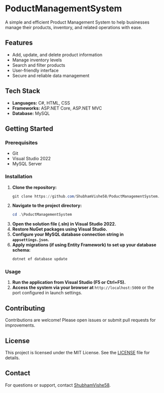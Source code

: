 # PoductManagementSystem

A simple and efficient Product Management System to help businesses manage their products, inventory, and related operations with ease.

## Features

- Add, update, and delete product information
- Manage inventory levels
- Search and filter products
- User-friendly interface
- Secure and reliable data management

## Tech Stack

- **Languages:** C#, HTML, CSS
- **Frameworks:** ASP.NET Core, ASP.NET MVC
- **Database:** MySQL

## Getting Started

### Prerequisites

- Git
- Visual Studio 2022
- MySQL Server

### Installation

1. **Clone the repository:**
   ```powershell
   git clone https://github.com/ShubhamVishe58/PoductManagementSystem.git
   ```
2. **Navigate to the project directory:**
   ```powershell
   cd .\PoductManagementSystem
   ```
3. **Open the solution file (.sln) in Visual Studio 2022.**
4. **Restore NuGet packages using Visual Studio.**
5. **Configure your MySQL database connection string in `appsettings.json`.**
6. **Apply migrations (if using Entity Framework) to set up your database schema:**
   ```powershell
   dotnet ef database update
   ```

### Usage

1. **Run the application from Visual Studio (F5 or Ctrl+F5).**
2. **Access the system via your browser at** `http://localhost:5000` or the port configured in launch settings.

## Contributing

Contributions are welcome! Please open issues or submit pull requests for improvements.

## License

This project is licensed under the MIT License. See the [LICENSE](LICENSE) file for details.

## Contact

For questions or support, contact [ShubhamVishe58](https://github.com/ShubhamVishe58).
